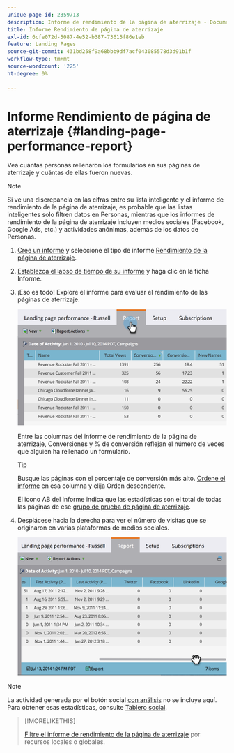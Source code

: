 ```yaml
---
unique-page-id: 2359713
description: Informe de rendimiento de la página de aterrizaje - Documentos de Marketo - Documentación del producto
title: Informe Rendimiento de página de aterrizaje
exl-id: 6cfe072d-5087-4e52-b387-73615f86e1eb
feature: Landing Pages
source-git-commit: 431bd258f9a68bbb9df7acf043085578d3d91b1f
workflow-type: tm+mt
source-wordcount: '225'
ht-degree: 0%

---
```


# Informe Rendimiento de página de aterrizaje {#landing-page-performance-report}

Vea cuántas personas rellenaron los formularios en sus páginas de aterrizaje y cuántas de ellas fueron nuevas.

>[!NOTE]
>
>Si ve una discrepancia en las cifras entre su lista inteligente y el informe de rendimiento de la página de aterrizaje, es probable que las listas inteligentes solo filtren datos en Personas, mientras que los informes de rendimiento de la página de aterrizaje incluyen medios sociales (Facebook, Google Ads, etc.) y actividades anónimas, además de los datos de Personas.

1. [Cree un informe](/help/marketo/product-docs/reporting/basic-reporting/creating-reports/create-a-report-in-a-program.md) y seleccione el tipo de informe [Rendimiento de la página de aterrizaje](/help/marketo/product-docs/reporting/basic-reporting/report-types/report-type-overview.md).
1. [Establezca el lapso de tiempo de su informe](/help/marketo/product-docs/reporting/basic-reporting/editing-reports/change-a-report-time-frame.md) y haga clic en la ficha Informe.
1. ¡Eso es todo! Explore el informe para evaluar el rendimiento de las páginas de aterrizaje.

   ![](assets/image2014-9-16-15-3a53-3a33.png)

   Entre las columnas del informe de rendimiento de la página de aterrizaje, Conversiones y % de conversión reflejan el número de veces que alguien ha rellenado un formulario.

   >[!TIP]
   >
   >Busque las páginas con el porcentaje de conversión más alto. [Ordene el informe](/help/marketo/product-docs/reporting/basic-reporting/editing-reports/sort-report-on-columns.md) en esa columna y elija Orden descendente.

   El icono AB del informe indica que las estadísticas son el total de todas las páginas de ese [grupo de prueba de página de aterrizaje](/help/marketo/product-docs/demand-generation/landing-pages/understanding-landing-pages/landing-page-test-groups.md).

1. Desplácese hacia la derecha para ver el número de visitas que se originaron en varias plataformas de medios sociales.

   ![](assets/image2014-9-16-15-3a54-3a27.png)

>[!NOTE]
>
>La actividad generada por el botón social [con análisis](/help/marketo/product-docs/demand-generation/landing-pages/free-form-landing-pages/add-a-social-button-to-a-free-form-landing-page.md) no se incluye aquí. Para obtener esas estadísticas, consulte [Tablero social](/help/marketo/product-docs/demand-generation/social/social-functions/view-social-performance.md).

>[!MORELIKETHIS]
>
>[Filtre el informe de rendimiento de la página de aterrizaje](/help/marketo/product-docs/demand-generation/landing-pages/landing-page-actions/filter-a-landing-page-performance-report.md) por recursos locales o globales.
